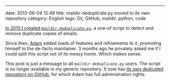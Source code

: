 ---
date: 2013-06-04 12:48
title: maildir-deduplicate.py moved to its own repository
category: English
tags: Git, GitHub, maildir, python, code

[In 2010 I created `maildir-deduplicate.py`](http://kevin.deldycke.com/2010/08/maildir-deduplication-script-python/),
a one-of script to detect and remove duplicate copies of emails.

Since then, [Adam](http://blog.adamspiers.org) added loads of features and
refinements to it, promoting himself to the de-facto maintainer. 3 months ago he
privately asked me if I could split this script out of its messy home. Which
makes sense.

This post is just a message to all `maildir-deduplicate.py` users. The script is
no longer available in my generic repository. It now has
[its own dedicated repository on GitHub](https://github.com/kdeldycke/maildir-deduplicate),
for which Adam has full administration rights.
